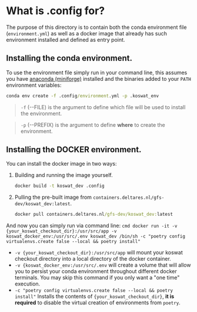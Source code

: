 # What is .config for?
The purpose of this directory is to contain both the conda environment file (`environment.yml`) as well as a docker image that already has such environment installed and defined as entry point.

## Installing the conda environment.

To use the environment file simply run in your command line, this assumes you have [anaconda (miniforge)](https://conda-forge.org/miniforge/) installed and the binaries added to your `PATH` environment variables:

```cmd
conda env create -f .config/environment.yml -p .koswat_env
```
> `-f` (--FILE) is the argument to define which file will be used to install the environment.

> `-p` (--PREFIX) is the argument to define **where** to create the environment.

## Installing the DOCKER environment.
You can install the docker image in two ways:

1. Building and running the image yourself.
    
    ```cmd
    docker build -t koswat_dev .config
    ```

2. Pulling the pre-built image from `containers.deltares.nl/gfs-dev/koswat_dev:latest`.
    ```cmd
    docker pull containers.deltares.nl/gfs-dev/koswat_dev:latest
    ```

And now you can simply run via command line: 
    ```cmd
    docker run -it -v {your_koswat_checkout_dir}:/usr/src/app -v koswat_docker_env:/usr/src/.env koswat_dev /bin/sh -c "poetry config virtualenvs.create false --local && poetry install"
    ```
- `-v {your_koswat_checkout_dir}:/usr/src/app` will mount your koswat checkout directory into a local directory of the docker container.
- `-v {koswat_docker_env:/usr/src/.env` will create a volume that will allow you to persist your conda environment throughout different docker terminals. You may skip this command if you only want a "one time" execution.
- `-c "poetry config virtualenvs.create false --local && poetry install"` Installs the contents of `{your_koswat_checkout_dir}`, **it is required** to disable the virtual creation of environments from `poetry`.